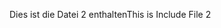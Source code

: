 <span data-ttu-id="d349a-101">Dies ist die Datei 2 enthalten</span><span class="sxs-lookup"><span data-stu-id="d349a-101">This is Include File 2</span></span>
